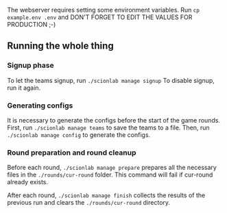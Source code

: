 The webserver requires setting some environment variables.
Run `cp example.env .env` and DON'T FORGET TO EDIT THE VALUES FOR PRODUCTION ;-)

## Running the whole thing

### Signup phase

To let the teams signup, run `./scionlab manage signup`
To disable signup, run it again.

### Generating configs

It is necessary to generate the configs before the start of the game rounds.
First, run `./scionlab manage teams` to save the teams to a file.
Then, run `./scionlab manage config` to generate the configs.

### Round preparation and round cleanup

Before each round, `./scionlab manage prepare` prepares all the necessary files 
in the `./rounds/cur-round` folder. This command will fail if cur-round already 
exists.

After each round, `./scionlab manage finish` collects the results of the 
previous run and clears the `./rounds/cur-round` directory.